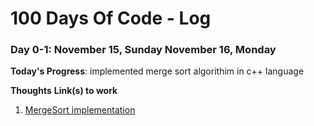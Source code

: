 # 100 Days Of Code - Log


### Day 0-1: November 15, Sunday       November 16, Monday

**Today's Progress**: implemented merge sort algorithim in c++ language

**Thoughts** 
**Link(s) to work**
1. [MergeSort implementation](https://github.com/PHAGUN-JAIN/Algorithms/blob/local/Mergesort/MergeSortPJ.cpp)

